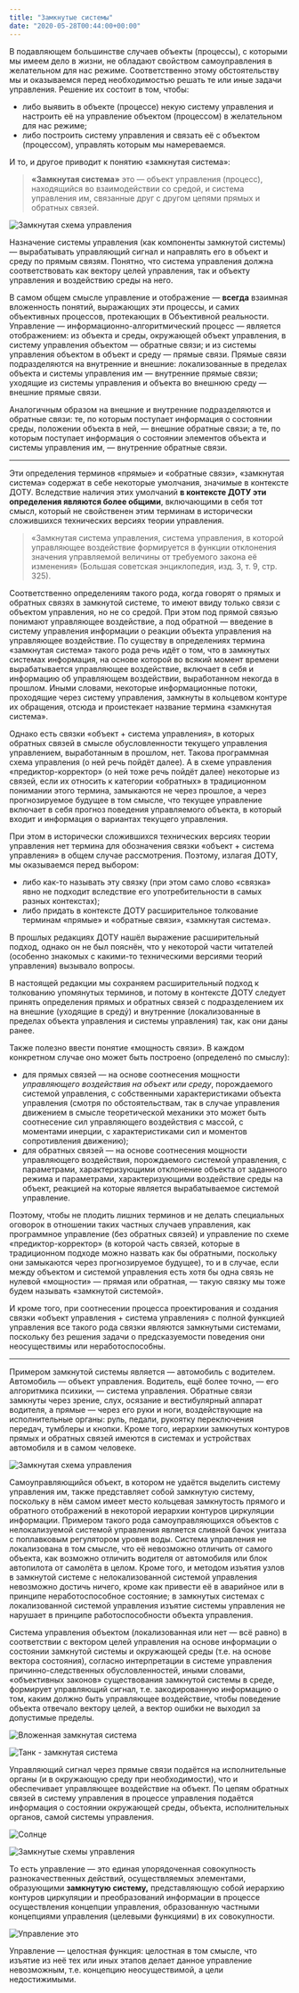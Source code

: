 ```yaml
---
title: "Замкнутые системы"
date: "2020-05-28T00:44:00+00:00"
---
```


В подавляющем большинстве случаев объекты (процессы), с которыми мы имеем дело в жизни, не обладают свойством самоуправления в желательном для нас режиме. Соответственно этому обстоятельству мы и оказываемся перед необходимостью решать те или иные задачи управления. Решение их состоит в том, чтобы:  
- либо выявить в объекте (процессе) некую систему управления и настроить её на управление объектом (процессом) в желательном для нас режиме;
- либо построить систему управления и связать её с объектом (процессом), управлять которым мы намереваемся.

И то, и другое приводит к понятию «замкнутая система»:

>**«Замкнутая система»** это — объект управления (процесс), находящийся во взаимодействии со средой, и система управления им, связанные друг с другом цепями прямых и обратных связей.

![Замкнутая схема управления](1.png)

Назначение системы управления (как компоненты замкнутой системы) — вырабатывать управляющий сигнал и направлять его в объект и среду по прямым связям. Понятно, что система управления должна соответствовать как вектору целей управления, так и объекту управления и воздействию среды на него.

В самом общем смысле управление и отображение — **всегда** взаимная вложенность понятий, выражающих эти процессы, и самих объективных процессов, протекающих в Объективной реальности. Управление — информационно-алгоритмический процесс — является отображением: из объекта и среды, окружающей объект управления, в систему управления объектом — обратные связи; и из системы управления объектом в объект и среду — прямые связи. Прямые связи подразделяются на внутренние и внешние: локализованные в пределах объекта и системы управления им — внутренние прямые связи; уходящие из системы управления и объекта во внешнюю среду — внешние прямые связи.

Аналогичным образом на внешние и внутренние подразделяются и обратные связи: те, по которым поступает информация о состоянии среды, положении объекта в ней, — внешние обратные связи; а те, по которым поступает информация о состоянии элементов объекта и системы управления им, — внутренние обратные связи.

* * *

Эти определения терминов «прямые» и «обратные связи», «замкнутая система» содержат в себе некоторые умолчания, значимые в контексте ДОТУ. Вследствие наличия этих умолчаний **в контексте ДОТУ эти определения являются более общими**, включающими в себя тот смысл, который не свойственен этим терминам в исторически сложившихся технических версиях теории управления.

>«Замкнутая система управления, система управления, в которой управляющее воздействие формируется в функции отклонения значения управляемой величины от требуемого закона её изменения» (Большая советская энциклопедия, изд. 3, т. 9, стр. 325).

Соответственно определениям такого рода, когда говорят о прямых и обратных связях в замкнутой системе, то имеют ввиду только связи с объектом управления, но не со средой. При этом под прямой связью понимают управляющее воздействие, а под обратной — введение в систему управления информации о реакции объекта управления на управляющее воздействие. По существу в определениях термина «замкнутая система» такого рода речь идёт о том, что в замкнутых системах информация, на основе которой во всякий момент времени вырабатывается управляющее воздействие, включает в себя и информацию об управляющем воздействии, выработанном некогда в прошлом. Иными словами, некоторые информационные потоки, проходящие через систему управления, замкнуты в кольцевом контуре их обращения, отсюда и проистекает название термина «замкнутая система».

Однако есть связки «объект + система управления», в которых обратных связей в смысле обусловленности текущего управления управлением, выработанным в прошлом, нет. Такова программная схема управления (о ней речь пойдёт далее). А в схеме управления «предиктор-корректор» (о ней тоже речь пойдёт далее) некоторые из связей, если их относить к категории «обратных» в традиционном понимании этого термина, замыкаются не через прошлое, а через прогнозируемое будущее в том смысле, что текущее управление включает в себя прогноз поведения управляемого объекта, в который входит и информация о вариантах текущего управления.

При этом в исторически сложившихся технических версиях теории управления нет термина для обозначения связки «объект + система управления» в общем случае рассмотрения. Поэтому, излагая ДОТУ, мы оказываемся перед выбором:
- либо как-то называть эту связку (при этом само слово «связка» явно не подходит вследствие его употребительности в самых разных контекстах);
- либо придать в контексте ДОТУ расширительное толкование терминам «прямые» и «обратные связи», «замкнутая система».

В прошлых редакциях ДОТУ нашёл выражение расширительный подход, однако он не был пояснён, что у некоторой части читателей (особенно знакомых с какими-то техническими версиями теорий управления) вызывало вопросы.

В настоящей редакции мы сохраняем расширительный подход к толкованию упомянутых терминов, и потому в контексте ДОТУ следует принять определения прямых и обратных связей с подразделением их на внешние (уходящие в средý) и внутренние (локализованные в пределах объекта управления и системы управления) так, как они даны ранее.

Также полезно ввести понятие «мощность связи». В каждом конкретном случае оно может быть построено (определенó по смыслу):

- для прямых связей — на основе соотнесения мощности *управляющего воздействия на объект или среду*, порождаемого системой управления, с собственными характеристиками объекта управления (смотря по обстоятельствам, так в случае управления движением в смысле теоретической механики это может быть соотнесение сил управляющего воздействия с массой, с моментами инерции, с характеристиками сил и моментов сопротивления движению);
- для обратных связей — на основе соотнесения мощности управляющего воздействия, порождаемого системой управления, с параметрами, характеризующими отклонение объекта от заданного режима и параметрами, характеризующими воздействие среды на объект, реакцией на которые является вырабатываемое системой управление.

Поэтому, чтобы не плодить лишних терминов и не делать специальных оговорок в отношении таких частных случаев управления, как программное управление (без обратных связей) и управление по схеме «предиктор-корректор» (в которой часть связей, которые в традиционном подходе можно назвать как бы обратными, поскольку они замыкаются через прогнозируемое будущее), то и в случае, если между объектом и системой управления есть хотя бы одна связь не нулевой «мощности» — прямая или обратная, — такую связку мы тоже будем называть «замкнутой системой».

И кроме того, при соотнесении процесса проектирования и создания связки «объект управления + система управления» с полной функцией управления все такого рода связки являются замкнутыми системами, поскольку без решения задачи о предсказуемости поведения они неосуществимы или неработоспособны.

* * *

Примером замкнутой системы является — автомобиль с водителем. Автомобиль — объект управления. Водитель, ещё более точно, — его алгоритмика психики, — система управления. Обратные связи замкнуты через зрение, слух, осязание и вестибулярный аппарат водителя, а прямые — через его руки и ноги, воздействующие на исполнительные органы: руль, педали, рукоятку переключения передач, тумблеры и кнопки. Кроме того, иерархии замкнутых контуров прямых и обратных связей имеются в системах и устройствах автомобиля и в самом человеке.

![Замкнутая схема управления](2.png)

Самоуправляющийся объект, в котором не удаётся выделить систему управления им, также представляет собой замкнутую систему, поскольку в нём самом имеет место кольцевая замкнутость прямого и обратного отображений в некоторой иерархии контуров циркуляции информации. Примером такого рода самоуправляющихся объектов с нелокализуемой системой управления является сливной бачок унитаза с поплавковым регулятором уровня воды. Система управления не локализована в том смысле, что её невозможно отличить от самого объекта, как возможно отличить водителя от автомобиля или блок автопилота от самолёта в целом. Кроме того, и методом изъятия узлов в замкнутой системе с нелокализованной системой управления невозможно достичь ничего, кроме как привести её в аварийное или в принципе неработоспособное состояние; в замкнутых системах с локализованной системой управления изъятие системы управления не нарушает в принципе работоспособности объекта управления.

Система управления объектом (локализованная или нет — всё равно) в соответствии с вектором целей управления на основе информации о состоянии замкнутой системы и окружающей среды (т.е. на основе вектора состояния), согласно интерпретации в системе управления причинно-следственных обусловленностей, иными словами, «объективных законов» существования замкнутой системы в среде, формирует управляющий сигнал, т.е. закодированную информацию о том, каким должно быть управляющее воздействие, чтобы поведение объекта отвечало вектору целей, а вектор ошибки не выходил за допустимые пределы. 

![Вложенная замкнутая система](3.png)

![Танк - замкнутая система](4.png)

Управляющий сигнал через прямые связи подаётся на исполнительные органы (и в окружающую среду при необходимости), что и обеспечивает управляющее воздействие на объект. По цепям обратных связей в систему управления в процессе управления подаётся информация о состоянии окружающей среды, объекта, исполнительных органов, самой системы управления.

![Солнце](5.png)

![Замкнутые схемы управления](6.png)

То есть управление — это единая упорядоченная совокупность разнокачественных действий, осуществляемых элементами, образующими **замкнутую систему,** представляющую собой иерархию контуров циркуляции и преобразований информации в процессе осуществления концепции управления, образованную частными концепциями управления (целевыми функциями) в их совокупности. 

![Управление это](7.png)

Управление — целостная функция: целостная в том смысле, что изъятие из неё тех или иных этапов делает данное управление невозможным, т.е. концепцию неосуществимой, а цели недостижимыми.
